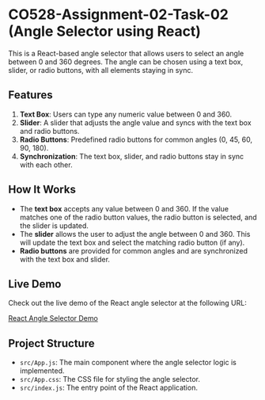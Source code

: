 # CO528-Assignment-02-Task-02 (Angle Selector using React)

This is a React-based angle selector that allows users to select an angle between 0 and 360 degrees. The angle can be chosen using a text box, slider, or radio buttons, with all elements staying in sync.

## Features

1. **Text Box**: Users can type any numeric value between 0 and 360.
2. **Slider**: A slider that adjusts the angle value and syncs with the text box and radio buttons.
3. **Radio Buttons**: Predefined radio buttons for common angles (0, 45, 60, 90, 180).
4. **Synchronization**: The text box, slider, and radio buttons stay in sync with each other.

## How It Works

- The **text box** accepts any value between 0 and 360. If the value matches one of the radio button values, the radio button is selected, and the slider is updated.
- The **slider** allows the user to adjust the angle between 0 and 360. This will update the text box and select the matching radio button (if any).
- **Radio buttons** are provided for common angles and are synchronized with the text box and slider.

## Live Demo

Check out the live demo of the React angle selector at the following URL:

[React Angle Selector Demo](https://your-hosted-url.com)

## Project Structure

- `src/App.js`: The main component where the angle selector logic is implemented.
- `src/App.css`: The CSS file for styling the angle selector.
- `src/index.js`: The entry point of the React application.

